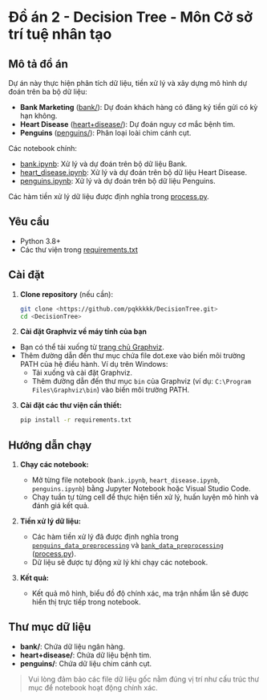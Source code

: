 # Đồ án 2 - Decision Tree - Môn Cở sở trí tuệ nhân tạo

## Mô tả đồ án

Dự án này thực hiện phân tích dữ liệu, tiền xử lý và xây dựng mô hình dự đoán trên ba bộ dữ liệu:
- **Bank Marketing** ([bank/](bank/)): Dự đoán khách hàng có đăng ký tiền gửi có kỳ hạn không.
- **Heart Disease** ([heart+disease/](heart+disease/)): Dự đoán nguy cơ mắc bệnh tim.
- **Penguins** ([penguins/](penguins/)): Phân loại loài chim cánh cụt.

Các notebook chính:
- [bank.ipynb](bank.ipynb): Xử lý và dự đoán trên bộ dữ liệu Bank.
- [heart_disease.ipynb](heart_disease.ipynb): Xử lý và dự đoán trên bộ dữ liệu Heart Disease.
- [penguins.ipynb](penguins.ipynb): Xử lý và dự đoán trên bộ dữ liệu Penguins.

Các hàm tiền xử lý dữ liệu được định nghĩa trong [process.py](process.py).

## Yêu cầu

- Python 3.8+
- Các thư viện trong [requirements.txt](requirements.txt)

## Cài đặt

1. **Clone repository** (nếu cần):

    ```sh
    git clone <https://github.com/pqkkkkk/DecisionTree.git>
    cd <DecisionTree>
    ```
2. **Cài đặt Graphviz về máy tính của bạn**
- Bạn có thể tải xuống từ [trang chủ Graphviz](https://graphviz.org/download/).
- Thêm đường dẫn đến thư mục chứa file dot.exe vào biến môi trường PATH của hệ điều hành.
    Ví dụ trên Windows:
    - Tải xuống và cài đặt Graphviz.
    - Thêm đường dẫn đến thư mục `bin` của Graphviz (ví dụ: `C:\Program Files\Graphviz\bin`) vào biến môi trường PATH.
3. **Cài đặt các thư viện cần thiết:**

    ```sh
    pip install -r requirements.txt
    ```

## Hướng dẫn chạy

1. **Chạy các notebook:**

    - Mở từng file notebook (`bank.ipynb`, `heart_disease.ipynb`, `penguins.ipynb`) bằng Jupyter Notebook hoặc Visual Studio Code.
    - Chạy tuần tự từng cell để thực hiện tiền xử lý, huấn luyện mô hình và đánh giá kết quả.

2. **Tiền xử lý dữ liệu:**
    - Các hàm tiền xử lý đã được định nghĩa trong [`penguins_data_preprocessing`](process.py#L30) và [`bank_data_preprocessing`](process.py#L53) ([process.py](process.py)).
    - Dữ liệu sẽ được tự động xử lý khi chạy các notebook.

3. **Kết quả:**
    - Kết quả mô hình, biểu đồ độ chính xác, ma trận nhầm lẫn sẽ được hiển thị trực tiếp trong notebook.

## Thư mục dữ liệu

- **bank/**: Chứa dữ liệu ngân hàng.
- **heart+disease/**: Chứa dữ liệu bệnh tim.
- **penguins/**: Chứa dữ liệu chim cánh cụt.


> Vui lòng đảm bảo các file dữ liệu gốc nằm đúng vị trí như cấu trúc thư mục để notebook hoạt động chính xác.